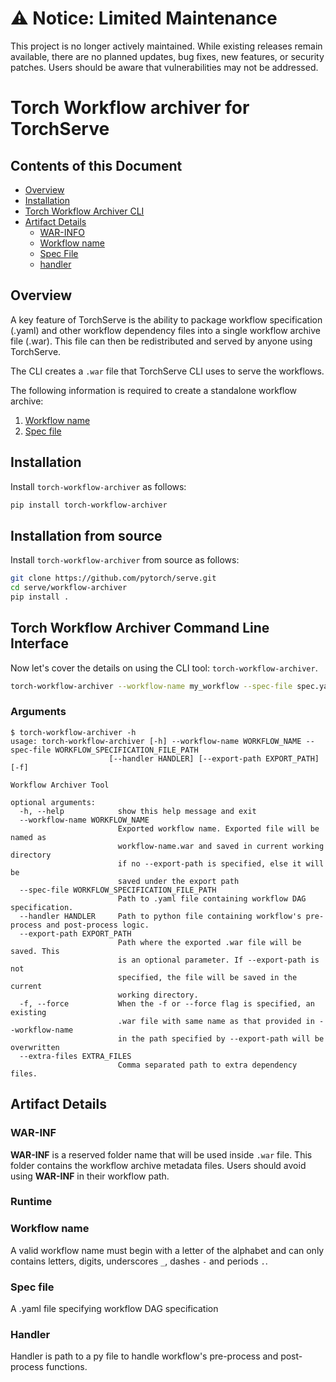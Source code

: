 # ⚠️ Notice: Limited Maintenance

This project is no longer actively maintained. While existing releases remain available, there are no planned updates, bug fixes, new features, or security patches. Users should be aware that vulnerabilities may not be addressed.

# Torch Workflow archiver for TorchServe

## Contents of this Document
* [Overview](#overview)
* [Installation](#installation)
* [Torch Workflow Archiver CLI](#torch-workflow-archiver-command-line-interface)
* [Artifact Details](#artifact-details)
    * [WAR-INFO](#war-inf)
    * [Workflow name](#workflow-name)
    * [Spec File](#spec-file)
    * [handler](#handler)

## Overview

A key feature of TorchServe is the ability to package workflow specification (.yaml) and other workflow dependency files into a single workflow archive file (.war). This file can then be redistributed and served by anyone using TorchServe.

The CLI creates a `.war` file that TorchServe CLI uses to serve the workflows.

The following information is required to create a standalone workflow archive:
1. [Workflow name](#workflow-name)
2. [Spec file](#spec-file)

## Installation

Install `torch-workflow-archiver` as follows:

```bash
pip install torch-workflow-archiver
```

## Installation from source

Install `torch-workflow-archiver` from source as follows:

```bash
git clone https://github.com/pytorch/serve.git
cd serve/workflow-archiver
pip install .
```

## Torch Workflow Archiver Command Line Interface

Now let's cover the details on using the CLI tool: `torch-workflow-archiver`.

```bash
torch-workflow-archiver --workflow-name my_workflow --spec-file spec.yaml --handler handler.py
```

### Arguments

```
$ torch-workflow-archiver -h
usage: torch-workflow-archiver [-h] --workflow-name WORKFLOW_NAME --spec-file WORKFLOW_SPECIFICATION_FILE_PATH
                      [--handler HANDLER] [--export-path EXPORT_PATH] [-f]

Workflow Archiver Tool

optional arguments:
  -h, --help            show this help message and exit
  --workflow-name WORKFLOW_NAME
                        Exported workflow name. Exported file will be named as
                        workflow-name.war and saved in current working directory
                        if no --export-path is specified, else it will be
                        saved under the export path
  --spec-file WORKFLOW_SPECIFICATION_FILE_PATH
                        Path to .yaml file containing workflow DAG specification.
  --handler HANDLER     Path to python file containing workflow's pre-process and post-process logic.
  --export-path EXPORT_PATH
                        Path where the exported .war file will be saved. This
                        is an optional parameter. If --export-path is not
                        specified, the file will be saved in the current
                        working directory.
  -f, --force           When the -f or --force flag is specified, an existing
                        .war file with same name as that provided in --workflow-name
                        in the path specified by --export-path will be overwritten
  --extra-files EXTRA_FILES
                        Comma separated path to extra dependency files.
```

## Artifact Details

### WAR-INF
**WAR-INF** is a reserved folder name that will be used inside `.war` file. This folder contains the workflow archive metadata files. Users should avoid using **WAR-INF** in their workflow path.

### Runtime

### Workflow name

A valid workflow name must begin with a letter of the alphabet and can only contains letters, digits, underscores `_`, dashes `-` and periods `.`.

### Spec file

A .yaml file specifying workflow DAG specification

### Handler

Handler is path to a py file to handle workflow's pre-process and post-process functions.

